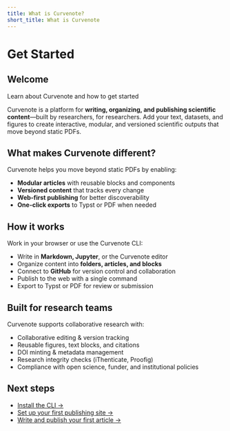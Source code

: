 ```yaml
---
title: What is Curvenote?
short_title: What is Curvenote
---
```


# Get Started

## Welcome
Learn about Curvenote and how to get started

Curvenote is a platform for **writing, organizing, and publishing scientific content**—built by researchers, for researchers. Add your text, datasets, and figures to create interactive, modular, and versioned scientific outputs that move beyond static PDFs.

## What makes Curvenote different?

Curvenote helps you move beyond static PDFs by enabling:

- **Modular articles** with reusable blocks and components  
- **Versioned content** that tracks every change  
- **Web-first publishing** for better discoverability  
- **One-click exports** to Typst or PDF when needed  

## How it works

Work in your browser or use the Curvenote CLI:

- Write in **Markdown, Jupyter**, or the Curvenote editor  
- Organize content into **folders, articles, and blocks**  
- Connect to **GitHub** for version control and collaboration  
- Publish to the web with a single command  
- Export to Typst or PDF for review or submission  

## Built for research teams

Curvenote supports collaborative research with:

- Collaborative editing & version tracking  
- Reusable figures, text blocks, and citations  
- DOI minting & metadata management  
- Research integrity checks (iThenticate, Proofig)  
- Compliance with open science, funder, and institutional policies  

## Next steps

- [Install the CLI →](install-cli.md)  
- [Set up your first publishing site →](create-a-site.md)  
- [Write and publish your first article →](create-article-cli.md)  